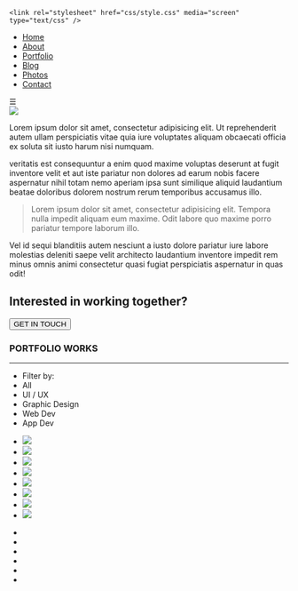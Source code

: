 <!DOCTYPE html>
<html>

<head>

  <meta charset="UTF-8">

  <title>WIP - CodePen</title>

  <link rel="stylesheet" href="css/reset.css">

    <link rel="stylesheet" href="css/style.css" media="screen" type="text/css" />

</head>

<body>

  <aside>
  <nav>
    <ul><li class='current'>
        <a href='#top'>
          <i class='icon-shop'></i>
          Home
        </a>
      </li><li>
        <a href='#about'>
          <i class='icon-user'></i>
          About
        </a>
      </li><li>
        <a href='#portfolio'>
          <i class='icon-diamond'></i>
          Portfolio
        </a>
      </li><li>
        <a href='#blog'>
          <i class='icon-news'></i>
          Blog
        </a>
      </li><li>
        <a href='#photos'>
          <i class='icon-camera'></i>
          Photos
        </a>
      </li><li>
        <a href='#contact'>
          <i class='icon-mail'></i>
          Contact
        </a>
      </li></ul>
  </nav>
</aside>
<div class='container'>
  <section class='s-1' id='top'>
    <div class='x'>&#9776;</div>
    <div class='centered'>
      <img src='http://markmurray.co/images/line-logo-transparent.png'>
    </div>
    <a class='social-arrow-down7' href='#about'></a>
  </section>
  <section class='s-2' id='about'>
    <div class='content'>
      <p>Lorem ipsum dolor sit amet, consectetur adipisicing elit. Ut reprehenderit autem ullam perspiciatis vitae quia iure voluptates aliquam obcaecati officia ex soluta sit iusto harum nisi numquam.</p>
      <p>veritatis est consequuntur a enim quod maxime voluptas deserunt at fugit inventore velit et aut iste pariatur non dolores ad earum nobis facere aspernatur nihil totam nemo aperiam ipsa sunt similique aliquid laudantium beatae doloribus dolorem nostrum rerum temporibus accusamus illo.</p>
      <blockquote>Lorem ipsum dolor sit amet, consectetur adipisicing elit. Tempora nulla impedit aliquam eum maxime. Odit labore quo maxime porro pariatur tempore laborum illo.</blockquote>
      <p>Vel id sequi blanditiis autem nesciunt a iusto dolore pariatur iure labore molestias deleniti saepe velit architecto laudantium inventore impedit rem minus omnis animi consectetur quasi fugiat perspiciatis aspernatur in quas odit!</p>
    </div>
  </section>
  <section class='contact-strip'>
    <h2>Interested in working together?</h2>
    <a href='#contact'>
      <button class='contact'>
        <i class='icon-paperplane'></i>
        GET IN TOUCH
      </button>
    </a>
  </section>
  <section class='s-3' id='portfolio'>
    <h3>PORTFOLIO WORKS</h3>
    <hr class='hrline'>
    <ul class='filter'>
      <li>Filter by:</li>
      <li class='active'>All</li>
      <li>UI / UX</li>
      <li>Graphic Design</li>
      <li>Web Dev</li>
      <li>App Dev</li>
    </ul>
    <ul class='portfolio'><li>
        <img src='http://markmurray.co/images/catalpa.jpg'>
      </li><li>
        <img src='http://markmurray.co/images/duc.jpg'>
      </li><li>
        <img src='http://markmurray.co/images/dfs.jpg'>
      </li><li>
        <img src='http://markmurray.co/images/skynetad.jpg'>
      </li><li>
        <img src='http://markmurray.co/images/mmlogo.jpg'>
      </li><li>
        <img src='http://markmurray.co/images/mixtape.jpg'>
      </li><li>
        <img src='http://markmurray.co/images/routr-400x300.jpg'>
      </li><li>
        <img src='http://markmurray.co/images/jigsaw.jpg'>
      </li></ul>
  </section>
  <section class='social-strip'>
    <ul class='social-links'><li>
        <a class='social-facebook' href='#'></a>
      </li><li>
        <a class='social-twitter' href='#'></a>
      </li><li>
        <a class='social-flickr' href='#'></a>
      </li><li>
        <a class='social-instagram' href='#'></a>
      </li><li>
        <a class='social-spotify' href='#'></a>
      </li><li>
        <a class='social-pinterest' href='#'></a>
      </li></ul>
  </section>
</div>

  <script src='http://codepen.io/assets/libs/fullpage/jquery.js'></script>

  <script src="js/index.js"></script>

</body>

</html>
